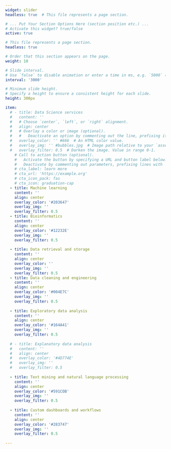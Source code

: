 ```yaml
---
widget: slider
headless: true  # This file represents a page section.

# ... Put Your Section Options Here (section position etc.) ...
# Activate this widget? true/false
active: true

# This file represents a page section.
headless: true

# Order that this section appears on the page.
weight: 10

# Slide interval.
# Use `false` to disable animation or enter a time in ms, e.g. `5000` (5s).
interval: '3000'

# Minimum slide height.
# Specify a height to ensure a consistent height for each slide.
height: 300px

item:
  # - title: Data Science services
  #   content: ''
  #   # Choose `center`, `left`, or `right` alignment.
  #   align: center
  #   # Overlay a color or image (optional).
  #   #   Deactivate an option by commenting out the line, prefixing it with `#`.
  #   overlay_color: '' #666  # An HTML color value.
  #   overlay_img: '' #bubbles.jpg  # Image path relative to your `assets/media/` folder
  #   overlay_filter: 0.5  # Darken the image. Value in range 0-1.
    # Call to action button (optional).
    #   Activate the button by specifying a URL and button label below.
    #   Deactivate by commenting out parameters, prefixing lines with `#`.
    # cta_label: learn more
    # cta_url: 'https://example.org'
    # cta_icon_pack: fas
    # cta_icon: graduation-cap
  - title: Machine learning
    content: ''
    align: center
    overlay_color: '#203647'
    overlay_img: ''
    overlay_filter: 0.5
  - title: Bioinformatics
    content: ''
    align: center
    overlay_color: '#12232E'
    overlay_img: ''
    overlay_filter: 0.5 
    
  - title: Data retrieval and storage
    content: ''
    align: center
    overlay_color: ''
    overlay_img: ''
    overlay_filter: 0.5
  - title: Data cleaning and engineering
    content: ''
    align: center
    overlay_color: '#004E7C'
    overlay_img: ''
    overlay_filter: 0.5
    
  - title: Exploratory data analysis
    content: ''
    align: center
    overlay_color: '#164A41'
    overlay_img: ''
    overlay_filter: 0.5
    
  # - title: Explanatory data analysis
  #   content: ''
  #   align: center
  #   overlay_color: '#4D774E'
  #   overlay_img: ''
  #   overlay_filter: 0.5
  
  - title: Text mining and natural language processing
    content: ''
    align: center
    overlay_color: '#591COB'
    overlay_img: ''
    overlay_filter: 0.5
    
  - title: Custom dashboards and workflows
    content: ''
    align: center
    overlay_color: '#283747'
    overlay_img: ''
    overlay_filter: 0.5
  
---
```



